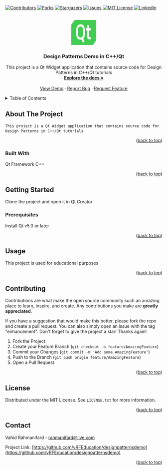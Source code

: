 <!-- Improved compatibility of back to top link: See: https://github.com/othneildrew/Best-README-Template/pull/73 -->
<a name="readme-top"></a>
<!--
*** Thanks for checking out the Best-README-Template. If you have a suggestion
*** that would make this better, please fork the repo and create a pull request
*** or simply open an issue with the tag "enhancement".
*** Don't forget to give the project a star!
*** Thanks again! Now go create something AMAZING! :D
-->



<!-- PROJECT SHIELDS -->
<!--
*** I'm using markdown "reference style" links for readability.
*** Reference links are enclosed in brackets [ ] instead of parentheses ( ).
*** See the bottom of this document for the declaration of the reference variables
*** for contributors-url, forks-url, etc. This is an optional, concise syntax you may use.
*** https://www.markdownguide.org/basic-syntax/#reference-style-links
-->
[![Contributors][contributors-shield]][contributors-url]
[![Forks][forks-shield]][forks-url]
[![Stargazers][stars-shield]][stars-url]
[![Issues][issues-shield]][issues-url]
[![MIT License][license-shield]][license-url]
[![LinkedIn][linkedin-shield]][linkedin-url]



<!-- PROJECT LOGO -->
<br />
<div align="center">
  <a href="https://github.com/vRFEducation/designpatternsdemo">
    <img src="images/logo.png" alt="Logo" width="80" height="80">
  </a>

<h3 align="center">Design Patterns Demo in C++/Qt</h3>

  <p align="center">
    This project is a Qt Widget application that contains source code for Design Patterns in C++/Qt tutorials
    <br />
    <a href="https://github.com/vRFEducation/designpatternsdemo"><strong>Explore the docs »</strong></a>
    <br />
    <br />
    <a href="https://github.com/vRFEducation/designpatternsdemo">View Demo</a>
    ·
    <a href="https://github.com/vRFEducation/designpatternsdemo/issues">Report Bug</a>
    ·
    <a href="https://github.com/vRFEducation/designpatternsdemo/issues">Request Feature</a>
  </p>
</div>



<!-- TABLE OF CONTENTS -->
<details>
  <summary>Table of Contents</summary>
  <ol>
    <li>
      <a href="#about-the-project">About The Project</a>
      <ul>
        <li><a href="#built-with">Built With</a></li>
      </ul>
    </li>
    <li>
      <a href="#getting-started">Getting Started</a>
      <ul>
        <li><a href="#prerequisites">Prerequisites</a></li>
      </ul>
    </li>
    <li><a href="#usage">Usage</a></li>
    <li><a href="#contributing">Contributing</a></li>
    <li><a href="#license">License</a></li>
    <li><a href="#contact">Contact</a></li>
  </ol>
</details>



<!-- ABOUT THE PROJECT -->
## About The Project

    This project is a Qt Widget application that contains source code for Design Patterns in C++/Qt tutorials

<p align="right">(<a href="#readme-top">back to top</a>)</p>



### Built With

Qt Framework
C++

<p align="right">(<a href="#readme-top">back to top</a>)</p>



<!-- GETTING STARTED -->
## Getting Started

Clone the project and open it in Qt Creator 

### Prerequisites

Install Qt v5.0 or later

<p align="right">(<a href="#readme-top">back to top</a>)</p>



<!-- USAGE EXAMPLES -->
## Usage

This project is used for educational purposes


<p align="right">(<a href="#readme-top">back to top</a>)</p>


<!-- CONTRIBUTING -->
## Contributing

Contributions are what make the open source community such an amazing place to learn, inspire, and create. Any contributions you make are **greatly appreciated**.

If you have a suggestion that would make this better, please fork the repo and create a pull request. You can also simply open an issue with the tag "enhancement".
Don't forget to give the project a star! Thanks again!

1. Fork the Project
2. Create your Feature Branch (`git checkout -b feature/AmazingFeature`)
3. Commit your Changes (`git commit -m 'Add some AmazingFeature'`)
4. Push to the Branch (`git push origin feature/AmazingFeature`)
5. Open a Pull Request

<p align="right">(<a href="#readme-top">back to top</a>)</p>



<!-- LICENSE -->
## License

Distributed under the MIT License. See `LICENSE.txt` for more information.

<p align="right">(<a href="#readme-top">back to top</a>)</p>



<!-- CONTACT -->
## Contact

Vahid Rahmanifard -  rahmanifard@live.com

Project Link: [https://github.com/vRFEducation/designpatternsdemo](https://github.com/vRFEducation/designpatternsdemo)

<p align="right">(<a href="#readme-top">back to top</a>)</p>



<!-- MARKDOWN LINKS & IMAGES -->
<!-- https://www.markdownguide.org/basic-syntax/#reference-style-links -->
[contributors-shield]: https://img.shields.io/github/contributors/github_username/repo_name.svg?style=for-the-badge
[contributors-url]: https://github.com/vRFEducation/designpatternsdemo/graphs/contributors
[forks-shield]: https://img.shields.io/github/forks/github_username/repo_name.svg?style=for-the-badge
[forks-url]: https://github.com/vRFEducation/designpatternsdemo/network/members
[stars-shield]: https://img.shields.io/github/stars/github_username/repo_name.svg?style=for-the-badge
[stars-url]: https://github.com/vRFEducation/designpatternsdemo/stargazers
[issues-shield]: https://img.shields.io/github/issues/github_username/repo_name.svg?style=for-the-badge
[issues-url]: https://github.com/vRFEducation/designpatternsdemo/issues
[license-shield]: https://img.shields.io/github/license/github_username/repo_name.svg?style=for-the-badge
[license-url]: https://github.com/vRFEducation/designpatternsdemo/blob/master/LICENSE.txt
[linkedin-shield]: https://img.shields.io/badge/-LinkedIn-black.svg?style=for-the-badge&logo=linkedin&colorB=555
[linkedin-url]: https://linkedin.com/in/vrahmanifard
[product-screenshot]: images/screenshot.png
